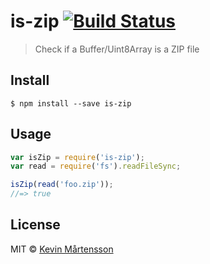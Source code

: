 # is-zip [![Build Status](http://img.shields.io/travis/kevva/is-zip/master.svg?style=flat)](https://travis-ci.org/kevva/is-zip)

> Check if a Buffer/Uint8Array is a ZIP file


## Install

```
$ npm install --save is-zip
```


## Usage

```js
var isZip = require('is-zip');
var read = require('fs').readFileSync;

isZip(read('foo.zip'));
//=> true
```


## License

MIT © [Kevin Mårtensson](https://github.com/kevva)
